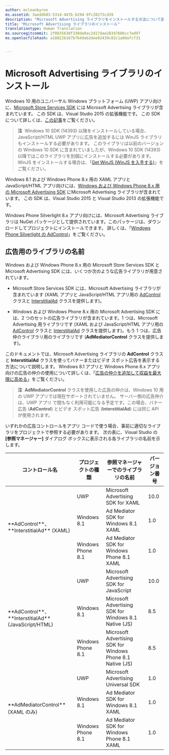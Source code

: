 ```yaml
---
author: mcleanbyron
ms.assetid: 3aeddb83-5314-447b-b294-9fc28273cd39
description: "Microsoft Advertising ライブラリをインストールする方法について説明します。"
title: "Microsoft Advertising ライブラリのインストール"
translationtype: Human Translation
ms.sourcegitcommit: 2f0835638f330de0ac2d17dae28347686cc7ed97
ms.openlocfilehash: a18822b167b7b4dab2dee02439c82c1a0dafcf31


---
```


# Microsoft Advertising ライブラリのインストール




Windows 10 用のユニバーサル Windows プラットフォーム (UWP) アプリ向けに、[Microsoft Store Services SDK](http://aka.ms/store-em-sdk) には Microsoft Advertising ライブラリが含まれています。 この SDK は、Visual Studio 2015 の拡張機能です。 この SDK について詳しくは、[この記事](https://msdn.microsoft.com/windows/uwp/monetize/microsoft-store-services-sdk)をご覧ください。

> **注**&nbsp;&nbsp;Windows 10 SDK (14393) 以降をインストールしている場合、JavaScript/HTML UWP アプリに広告を追加するには WinJS ライブラリもインストールする必要があります。 このライブラリは以前のバージョンの Windows 10 SDK に含まれていましたが、Windows 10 SDK (14393) 以降ではこのライブラリを別個にインストールする必要があります。 WinJS をインストールする場合は、「[Get WinJS (WinJS を入手する)](http://try.buildwinjs.com/download/GetWinJS/)」をご覧ください。

Windows 8.1 および Windows Phone 8.x 用の XAML アプリと JavaScript/HTML アプリ向けには、[Windows および Windows Phone 8.x 用の Microsoft Advertising SDK](http://aka.ms/store-8-sdk) にMicrosoft Advertising ライブラリが含まれています。 この SDK は、Visual Studio 2015 と Visual Studio 2013 の拡張機能です。

Windows Phone Silverlight 8.x アプリ向けには、Microsoft Advertising ライブラリは NuGet パッケージとして提供されています。このパッケージは、ダウンロードしてプロジェクトにインストールできます。 詳しくは、「[Windows Phone Silverlight の AdControl](adcontrol-in-windows-phone-silverlight.md)」をご覧ください。

## 広告用のライブラリの名前


Windows および Windows Phone 8.x 用の Microsoft Store Services SDK と Microsoft Advertising SDK には、いくつか次のような広告ライブラリが用意されています。

* Microsoft Store Services SDK には、Microsoft Advertising ライブラリが含まれています (XAML アプリと JavaScript/HTML アプリ用の [AdControl](https://msdn.microsoft.com/library/windows/apps/microsoft.advertising.winrt.ui.adcontrol.aspx) クラスと [InterstitialAd](https://msdn.microsoft.com/library/windows/apps/microsoft.advertising.winrt.ui.interstitialad.aspx) クラスを提供します)。

* Windows および Windows Phone 8.x 用の Microsoft Advertising SDK には、2 つのセットの広告ライブラリが含まれています。1 つは、Microsoft Advertising 用ライブラリです (XAML および JavaScript/HTML アプリ用の [AdControl](https://msdn.microsoft.com/library/windows/apps/microsoft.advertising.winrt.ui.adcontrol.aspx) クラスと [InterstitialAd](https://msdn.microsoft.com/library/windows/apps/microsoft.advertising.winrt.ui.interstitialad.aspx) クラスを提供します)。もう 1 つは、広告仲介ライブラリ用のライブラリです (**AdMediatorControl** クラスを提供します)。

このドキュメントでは、Microsoft Advertising ライブラリの **AdControl** クラスと **InterstitialAd** クラスを使ってバナーまたはビデオ スポット広告を表示する方法について説明します。 Windows 8.1 アプリと Windows Phone 8.x アプリ向けの広告の仲介の使用について詳しくは、「[広告の仲介を追加して収益を最大限に高める](https://msdn.microsoft.com/library/windows/apps/xaml/dn864359.aspx)」をご覧ください。

>**注**&nbsp;&nbsp;**AdMediatorControl** クラスを使用した広告の仲介は、Windows 10 用の UWP アプリでは現在サポートされていません。 サーバー側の広告仲介は、UWP アプリ で間もなく利用可能になる予定です。この場合、バナー広告 (**AdControl**) とビデオ スポット広告 (**InterstitialAd**) には同じ API が使用されます。

いずれかの広告コントロールをアプリ コードで使う場合、事前に適切なライブラリをプロジェクトで参照する必要があります。 次の表に、Visual Studio の **[参照マネージャー]** ダイアログ ボックスに表示される各ライブラリの名前を示します。


<table>
    <thead>
        <tr><th>コントロール名</th><th>プロジェクトの種類</th><th>参照マネージャーでのライブラリの名前</th><th>バージョン番号</th></tr>
    </thead>
    <tbody>
    <tr>
            <td rowspan="3">**AdControl**、**InterstitialAd** (XAML)</td>
            <td>UWP</td>
            <td>Microsoft Advertising SDK for XAML</td>
            <td>10.0</td>
        </tr>
        <tr>
            <td>Windows 8.1</td>
            <td>Ad Mediator SDK for Windows 8.1 XAML</td>
            <td>1.0</td>
        </tr>
        <tr>
            <td>Windows Phone 8.1</td>
            <td>Ad Mediator SDK for Windows Phone 8.1 XAML</td>
            <td>1.0</td>
        </tr>
    <tr>
            <td rowspan="3">**AdControl**、**InterstitialAd** (JavaScript/HTML)</td>
            <td>UWP</td>
            <td>Microsoft Advertising SDK for JavaScript</td>
            <td>10.0</td>
        </tr>
        <tr>
            <td>Windows 8.1</td>
            <td>Microsoft Advertising SDK for Windows 8.1 Native (JS)</td>
            <td>8.5</td>
        </tr>
        <tr>
            <td>Windows Phone 8.1</td>
            <td>Microsoft Advertising SDK for Windows Phone 8.1 Native (JS)</td>
            <td>8.5</td>
        </tr>
    <tr>
            <td rowspan="3">**AdMediatorControl** (XAML のみ)</td>
            <td>UWP</td>
            <td>Microsoft Advertising Universal SDK</td>
            <td>1.0</td>
        </tr>
        <tr>
            <td>Windows 8.1</td>
            <td>Ad Mediator SDK for Windows 8.1 XAML</td>
            <td>1.0</td>
        </tr>
        <tr>
            <td>Windows Phone 8.1</td>
            <td>Ad Mediator SDK for Windows Phone 8.1 XAML</td>
            <td>1.0</td>
        </tr>
    </tbody>
</table>

 

 

 



<!--HONumber=Sep16_HO2-->


